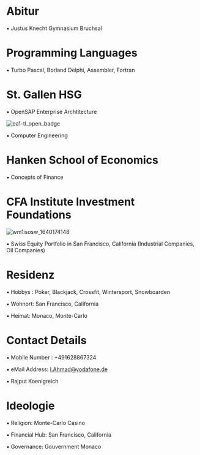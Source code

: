 # Abitur

▪︎ Justus Knecht Gymnasium Bruchsal 

# Programming Languages

▪︎ Turbo Pascal, Borland Delphi, Assembler, Fortran

# St. Gallen HSG

▪︎ OpenSAP Enterprise Archtitecture

![ea1-tl_open_badge](https://user-images.githubusercontent.com/95079463/151658291-bc2de3cf-efd4-4f38-bf4a-dde187391570.png)

▪︎ Computer Engineering

# Hanken School of Economics

▪︎ Concepts of Finance

# CFA Institute Investment Foundations 

![wm1isosw_1640174148](https://user-images.githubusercontent.com/95079463/151157248-4fa7d6fe-7dc8-4cd3-a9e1-3263252d3028.png)

▪︎ Swiss Equity Portfolio in San Francisco,  California (Industrial Companies, Oil Companies)

# Residenz 

▪︎ Hobbys : Poker, Blackjack, Crossfit, Wintersport, Snowboarden

▪︎ Wohnort: San Francisco, California

▪︎ Heimat: Monaco, Monte-Carlo 

# Contact Details 

▪︎ Mobile Number : +491628867324

▪︎ eMail Address: I.Ahmad@vodafone.de 

▪︎ Rajput Koenigreich 

# Ideologie

▪︎ Religion: Monte-Carlo Casino 

▪︎ Financial Hub: San Francisco, California

▪︎ Governance: Gouvernment Monaco
